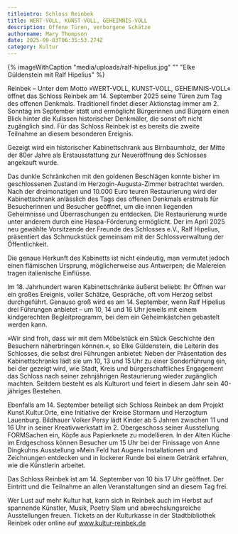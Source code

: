```yaml
---
titleintro: Schloss Reinbek
title: WERT-VOLL, KUNST-VOLL, GEHEIMNIS-VOLL
description: Offene Türen, verborgene Schätze
authorname: Mary Thompson
date: 2025-09-03T06:35:53.274Z
category: Kultur
---
```

{% imageWithCaption "media/uploads/ralf-hipelius.jpg" "" "Elke Güldenstein mit Ralf Hipelius" %}

Reinbek – Unter dem Motto »WERT-VOLL, KUNST-VOLL, GEHEIMNIS-VOLL« öffnet das Schloss Reinbek am 14. September 2025 seine Türen zum Tag des offenen Denkmals. Traditionell findet dieser Aktionstag immer am 2. Sonntag im September statt und ermöglicht Bürgerinnen und Bürgern einen Blick hinter die Kulissen historischer Denkmäler, die sonst oft nicht zugänglich sind. Für das Schloss Reinbek ist es bereits die zweite Teilnahme an diesem besonderen Ereignis. 

Gezeigt wird ein historischer Kabinettschrank aus Birnbaumholz, der Mitte der 80er Jahre als Erstausstattung zur Neueröffnung des Schlosses angekauft wurde. 

Das dunkle Schränkchen mit den goldenen Beschlägen konnte bisher im geschlossenen Zustand im Herzogin-Augusta-Zimmer betrachtet werden. Nach der dreimonatigen und 10.000 Euro teuren Restaurierung wird der Kabinettschrank anlässlich des Tags des offenen Denkmals erstmals für Besucherinnen und Besucher geöffnet, um die innen liegenden Geheimnisse und Überraschungen zu entdecken. Die Restaurierung wurde unter anderem durch eine Haspa-Förderung ermöglicht. Der im April 2025 neu gewählte Vorsitzende der Freunde des Schlosses e.V., Ralf Hipelius, präsentiert das Schmuckstück gemeinsam mit der Schlossverwaltung der Öffentlichkeit.

Die genaue Herkunft des Kabinetts ist nicht eindeutig, man vermutet jedoch einen flämischen Ursprung, möglicherweise aus Antwerpen; die Malereien tragen italienische Einflüsse.

Im 18. Jahrhundert waren Kabinettschränke äußerst beliebt: Ihr Öffnen war ein großes Ereignis, voller Schätze, Gespräche, oft vom Herzog selbst durchgeführt. Genauso groß wird es am 14. September, wenn Ralf Hipelius drei Führungen anbietet – um 10, 14 und 16 Uhr jeweils mit einem kindgerechten Begleitprogramm, bei dem ein Geheimkästchen gebastelt werden kann. 

»Wir sind froh, dass wir mit dem Möbelstück ein Stück Geschichte den Besuchern näherbringen können.«, so Elke Güldenstein, die Leiterin des Schlosses, die selbst drei Führungen anbietet: Neben der Präsentation des Kabinettschranks lädt sie um 10, 13 und 15 Uhr zu einer Sonderführung ein, bei der gezeigt wird, wie Stadt, Kreis und bürgerschaftliches Engagement das Schloss nach seiner zehnjährigen Restaurierung wieder zugänglich machten. Seitdem besteht es als Kulturort und feiert in diesem Jahr sein 40-jähriges Bestehen.

Ebenfalls am 14. September beteiligt sich Schloss Reinbek an dem Projekt Kunst.Kultur.Orte, eine Initiative der Kreise Stormarn und Herzogtum Lauenburg. Bildhauer Volker Persy lädt Kinder ab 5 Jahren zwischen 11 und 16 Uhr in seiner Kreativwerkstatt im 2. Obergeschoss seiner Ausstellung FORMSachen ein, Köpfe aus Papierknete zu modellieren. In der Alten Küche im Erdgeschoss können Besucher um 15 Uhr bei der Finissage von Anne Dingkuhns Ausstellung »Mein Feld hat Augen« Installationen und Zeichnungen entdecken und in lockerer Runde bei einem Getränk erfahren, wie die Künstlerin arbeitet.

Das Schloss Reinbek ist am 14. September von 10 bis 17 Uhr geöffnet. Der Eintritt und die Teilnahme an allen Veranstaltungen sind an diesem Tag frei.

Wer Lust auf mehr Kultur hat, kann sich in Reinbek auch im Herbst auf spannende Künstler, Musik, Poetry Slam und abwechslungsreiche Ausstellungen freuen. Tickets an der Kulturkasse in der Stadtbibliothek Reinbek oder online auf www.kultur-reinbek.de